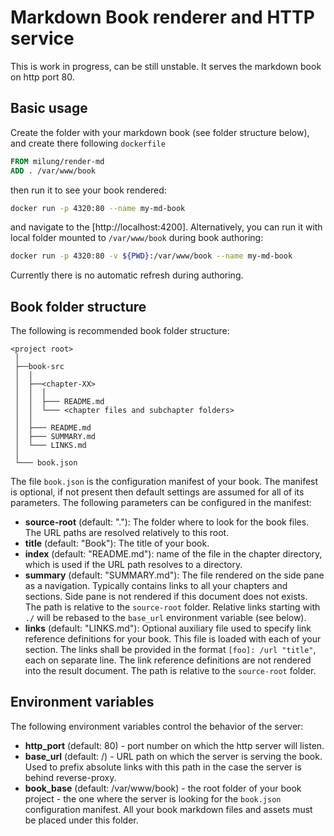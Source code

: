 # Markdown Book renderer and HTTP service

This is work in progress, can be still unstable. It serves the markdown book on http port 80.

## Basic usage

Create the folder with your markdown book (see folder structure below), and create there following `dockerfile`

```dockerfile
FROM milung/render-md
ADD . /var/www/book
```

then run it to see your book rendered: 

```sh
docker run -p 4320:80 --name my-md-book
```

and navigate to the [http://localhost:4200]. Alternatively, you can run it with local 
folder mounted to `/var/www/book` during book authoring: 

```sh
docker run -p 4320:80 -v ${PWD}:/var/www/book --name my-md-book
```

Currently there is no automatic refresh during authoring. 

## Book folder structure

The following is recommended book folder structure:

```
<project root>
 │
 ├──book-src
 │  │
 │  ├──<chapter-XX>
 │  │  │
 │  │  ├─── README.md
 │  │  └─── <chapter files and subchapter folders>
 │  │ 
 │  ├─── README.md
 │  ├─── SUMMARY.md
 │  └─── LINKS.md
 │
 └─── book.json
 ```

 The file `book.json` is the configuration manifest of your book. The manifest is optional, if not 
 present then default settings are assumed for all of its parameters. The following parameters 
 can be configured in the manifest: 

* **source-root** (default: "."): The folder where to look for the book files. 
    The    URL paths are resolved relatively to this root. 
* **title** (default: "Book"): The title of your book.
* **index** (default: "README.md"): name of the file in the chapter directory, 
    which is used if the URL path resolves to a directory. 
* **summary** (default: "SUMMARY.md"): The file rendered on the side pane as a navigation. Typically contains links to all your chapters and sections. Side pane is not rendered if this document does not exists. The path is relative to the `source-root` folder. Relative links starting with `./` will be rebased to the `base_url` environment variable (see below). 
* **links** (default: "LINKS.md"): Optional auxiliary file used to specify link reference definitions for your book. This file is loaded with each of your section. The links shall be provided in the format `[foo]: /url "title"`, each on separate line. The link reference definitions are not rendered into the result document. The path is relative to the `source-root` folder.


## Environment variables

The following environment variables control the behavior of the server: 

 * **http_port** (default: 80) - port number on which the http server will listen.
 * **base_url** (default: /) - URL path on which the server is serving the book. Used to prefix absolute links with this path in the case the server is behind reverse-proxy. 
 * **book_base** (default: /var/www/book) - the root folder of your book project - the one where the server is looking for the `book.json` configuration manifest. All your book markdown files and assets must be placed under this folder. 
